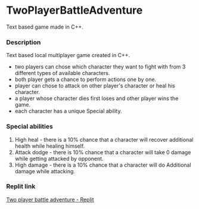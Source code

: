 # TwoPlayerBattleAdventure
Text based game made in C++.
### Description
Text based local multiplayer game created in C++.
- two players can chose which character they want to fight with from 3 different types of available characters.
- both player gets a chance to perform actions one by one.
- player can chose to attack on other player's character or heal his character.
- a player whose character dies first loses and other player wins the game.
- each character has a unique Special ability.

### Special abilities
1. High heal - there is a 10% chance that a character will recover additional health while healing himself.
2. Attack dodge - there is 10% chance that a character will take 0 damage while getting attacked by opponent.
3. High damage - there is a 10% chance that a character will do Additional damage while attacking.

### Replit link
[Two player battle adventure - Replit](https://replit.com/@SiddharthVarde/CPPMat1Project1TwoPlayerBattleAdventure)
